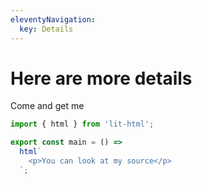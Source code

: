 ```yaml
---
eleventyNavigation:
  key: Details
---
```


# Here are more details

Come and get me

```js preview-story
import { html } from 'lit-html';

export const main = () =>
  html`
    <p>You can look at my source</p>
  `;
```
